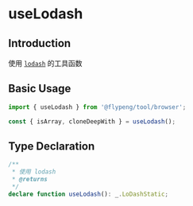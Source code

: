 # useLodash

## Introduction

使用 [`lodash`](https://lodash.com/) 的工具函数

## Basic Usage

```ts
import { useLodash } from '@flypeng/tool/browser';

const { isArray, cloneDeepWith } = useLodash();
```

## Type Declaration

```ts
/**
 * 使用 lodash
 * @returns
 */
declare function useLodash(): _.LoDashStatic;
```
